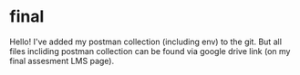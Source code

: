 # final

Hello! I've added my postman collection (including env) to the git. But all files incliding postman collection can be found via google drive link (on my final assesment LMS page). 
